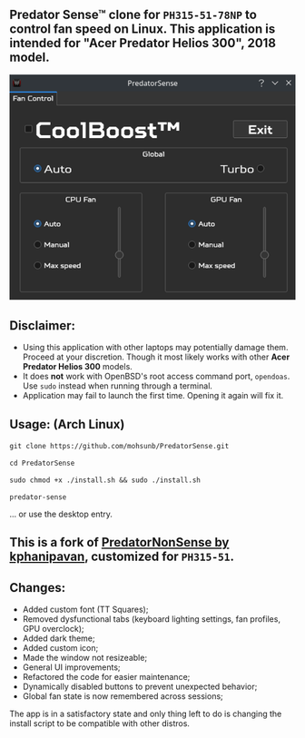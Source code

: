 ## Predator Sense™ clone for ```PH315-51-78NP``` to control fan speed on Linux. This application is intended for "Acer Predator Helios 300", 2018 model.
![Predator Sense](demo.png)

## Disclaimer:
* Using this application with other laptops may potentially damage them. Proceed at your discretion. Though it most likely works with other **Acer Predator Helios 300** models.
* It does **not** work with OpenBSD's root access command port, ```opendoas```. Use ```sudo``` instead when running through a terminal.
* Application may fail to launch the first time. Opening it again will fix it.
## Usage: (Arch Linux)
```
git clone https://github.com/mohsunb/PredatorSense.git
```
```
cd PredatorSense
```
```
sudo chmod +x ./install.sh && sudo ./install.sh
```
```
predator-sense
```
... or use the desktop entry.

## This is a fork of [PredatorNonSense by kphanipavan](https://github.com/kphanipavan/PredatorNonSense), customized for ```PH315-51```.

## Changes:
* Added custom font (TT Squares);
* Removed dysfunctional tabs (keyboard lighting settings, fan profiles, GPU overclock);
* Added dark theme;
* Added custom icon;
* Made the window not resizeable;
* General UI improvements;
* Refactored the code for easier maintenance;
* Dynamically disabled buttons to prevent unexpected behavior;
* Global fan state is now remembered across sessions;

The app is in a satisfactory state and only thing left to do is changing the install script to be compatible with other distros.
